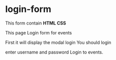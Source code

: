 # login-form
This form contain 
**HTML
CSS**

This page Login form for events

First it will display the modal login You should login 

enter username and password Login to events.

